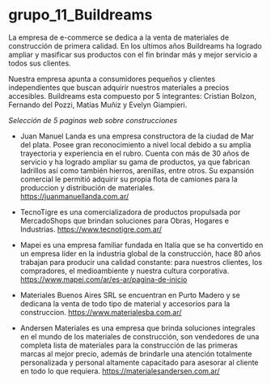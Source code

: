 # grupo_11_Buildreams
La empresa de e-commerce se dedica a la venta de materiales de construcción de primera calidad. En los ultimos años Buildreams ha logrado ampliar y masificar sus productos con el fin brindar más y mejor servicio a todos sus clientes.

Nuestra empresa apunta a consumidores pequeños y clientes independientes que buscan adquirir nuestros materiales a precios accesibles. 
Buildreams esta compuesto por 5 integrantes: Cristian Bolzon, Fernando del Pozzi, Matías Muñiz y Evelyn Giampieri. 


*Selección de 5 paginas web sobre construcciones*

- Juan Manuel Landa es una empresa constructora de la ciudad de Mar del plata. Posee gran reconocimiento a nivel local debido a su amplia trayectoria y experiencia en el rubro. Cuenta con más de 30 años de servicio y ha logrado ampliar su gama de productos, ya que fabrican ladrillos así como también hierros, arenillas, entre otros. 
Su expansión comercial le permitió adquirir su propia flota de camiones para la produccion y distribución de materiales. 
https://juanmanuellanda.com.ar/

- TecnoTigre es una comercializadora de productos propulsada por MercadoShops que brindan soluciones para Obras, Hogares e Industrias. 
https://www.tecnotigre.com.ar/

- Mapei es una empresa familiar fundada en Italia que se ha convertido en un empresa líder en la industria global de la construcción, hace 80 años trabajan para producir una calidad constante: para nuestros clientes, los compradores, el medioambiente y nuestra cultura corporativa.
https://www.mapei.com/ar/es-ar/pagina-de-inicio

- Materiales Buenos Aires SRL se encuentran en Purto Madero y se dedicana la venta de todo tipo de material y accesorios para la construccion.
https://www.materialesba.com.ar/

- Andersen Materiales es una empresa que brinda soluciones integrales en el mundo de los materiales de construcción, son vendedores de una completa lista de materiales para la construcción de las primeras marcas al mejor precio, además de brindarle una atención totalmente personalizada y personal altamente capacitado para asesorar al cliente en todo lo que requiera.
https://materialesandersen.com.ar/
